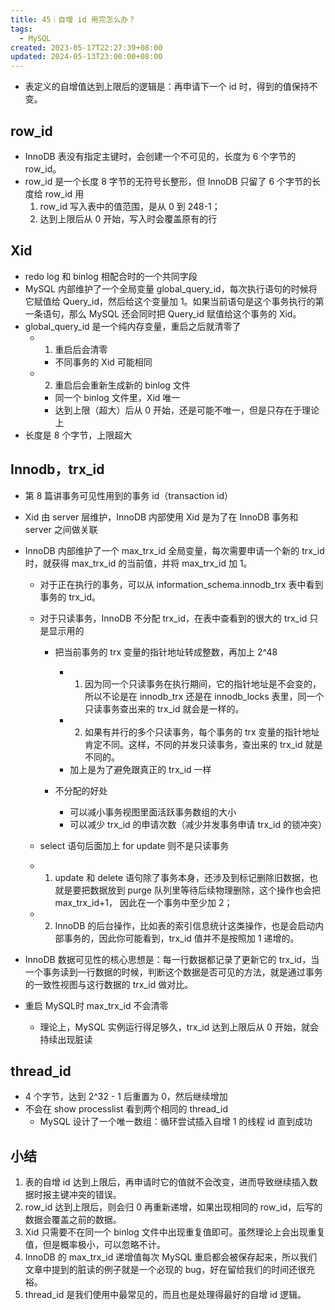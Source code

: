 ```yaml
---
title: 45｜自增 id 用完怎么办？
tags:
  - MySQL
created: 2023-05-17T22:27:39+08:00
updated: 2024-05-13T23:00:00+08:00
---
```


- 表定义的自增值达到上限后的逻辑是：再申请下一个 id 时，得到的值保持不变。

## row_id

- InnoDB 表没有指定主键时，会创建一个不可见的，长度为 6 个字节的 row_id。
- row_id 是一个长度 8 字节的无符号长整形，但 InnoDB 只留了 6 个字节的长度给 row_id 用
    1. row_id 写入表中的值范围，是从 0 到 248-1；
    2. 达到上限后从 0 开始，写入时会覆盖原有的行

## Xid

- redo log 和 binlog 相配合时的一个共同字段
- MySQL 内部维护了一个全局变量 global_query_id，每次执行语句的时候将它赋值给 Query_id，然后给这个变量加 1。如果当前语句是这个事务执行的第一条语句，那么 MySQL 还会同时把 Query_id 赋值给这个事务的 Xid。
- global_query_id 是一个纯内存变量，重启之后就清零了
  - 1. 重启后会清零
      - 不同事务的 Xid 可能相同
  - 2. 重启后会重新生成新的 binlog 文件
      - 同一个 binlog 文件里，Xid 唯一
      - 达到上限（超大）后从 0 开始，还是可能不唯一，但是只存在于理论上
- 长度是 8 个字节，上限超大

## Innodb，trx_id

- 第 8 篇讲事务可见性用到的事务 id（transaction id）
- Xid 由 server 层维护，InnoDB 内部使用 Xid 是为了在 InnoDB 事务和 server 之间做关联
- InnoDB 内部维护了一个 max_trx_id 全局变量，每次需要申请一个新的 trx_id 时，就获得 max_trx_id 的当前值，并将 max_trx_id 加 1。
    - 对于正在执行的事务，可以从 information_schema.innodb_trx 表中看到事务的 trx_id。
    - 对于只读事务，InnoDB 不分配 trx_id，在表中查看到的很大的 trx_id 只是显示用的
        - 把当前事务的 trx 变量的指针地址转成整数，再加上 2^48
            - 1. 因为同一个只读事务在执行期间，它的指针地址是不会变的，所以不论是在 innodb_trx 还是在 innodb_locks 表里，同一个只读事务查出来的 trx_id 就会是一样的。
            - 2. 如果有并行的多个只读事务，每个事务的 trx 变量的指针地址肯定不同。这样，不同的并发只读事务，查出来的 trx_id 就是不同的。
            - 加上是为了避免跟真正的 trx_id 一样
    
        - 不分配的好处
            - 可以减小事务视图里面活跃事务数组的大小
            - 可以减少 trx_id 的申请次数（减少并发事务申请 trx_id 的锁冲突）
  
    - select 语句后面加上 for update 则不是只读事务
    - 1. update 和 delete 语句除了事务本身，还涉及到标记删除旧数据，也就是要把数据放到 purge 队列里等待后续物理删除，这个操作也会把 max_trx_id+1， 因此在一个事务中至少加 2；
    - 2. InnoDB 的后台操作，比如表的索引信息统计这类操作，也是会启动内部事务的，因此你可能看到，trx_id 值并不是按照加 1 递增的。

- InnoDB 数据可见性的核心思想是：每一行数据都记录了更新它的 trx_id，当一个事务读到一行数据的时候，判断这个数据是否可见的方法，就是通过事务的一致性视图与这行数据的 trx_id 做对比。
- 重启 MySQL时 max_trx_id 不会清零
    - 理论上，MySQL 实例运行得足够久，trx_id 达到上限后从 0 开始，就会持续出现脏读

## thread_id

- 4 个字节，达到 2^32 - 1 后重置为 0，然后继续增加
- 不会在 show processlist 看到两个相同的 thread_id
    - MySQL 设计了一个唯一数组：循环尝试插入自增 1 的线程 id 直到成功

## 小结

1. 表的自增 id 达到上限后，再申请时它的值就不会改变，进而导致继续插入数据时报主键冲突的错误。
2. row_id 达到上限后，则会归 0 再重新递增，如果出现相同的 row_id，后写的数据会覆盖之前的数据。
3. Xid 只需要不在同一个 binlog 文件中出现重复值即可。虽然理论上会出现重复值，但是概率极小，可以忽略不计。
4. InnoDB 的 max_trx_id 递增值每次 MySQL 重启都会被保存起来，所以我们文章中提到的脏读的例子就是一个必现的 bug，好在留给我们的时间还很充裕。
5. thread_id 是我们使用中最常见的，而且也是处理得最好的自增 id 逻辑。